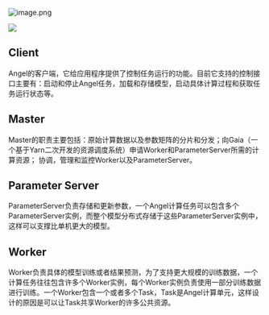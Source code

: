 ![image.png](/tdw/angel/uploads/A41A5B2D10424BCEB7DB3D22C0FBD653/image.png)

![][1]

## Client
Angel的客户端，它给应用程序提供了控制任务运行的功能。目前它支持的控制接口主要有：启动和停止Angel任务，加载和存储模型，启动具体计算过程和获取任务运行状态等。
## Master
Master的职责主要包括：原始计算数据以及参数矩阵的分片和分发；向Gaia（一个基于Yarn二次开发的资源调度系统）申请Worker和ParameterServer所需的计算资源； 协调，管理和监控Worker以及ParameterServer。
## Parameter Server
ParameterServer负责存储和更新参数，一个Angel计算任务可以包含多个ParameterServer实例，而整个模型分布式存储于这些ParameterServer实例中，这样可以支撑比单机更大的模型。
## Worker
Worker负责具体的模型训练或者结果预测，为了支持更大规模的训练数据，一个计算任务往往包含许多个Worker实例，每个Worker实例负责使用一部分训练数据进行训练。一个Worker包含一个或者多个Task，Task是Angel计算单元，这样设计的原因是可以让Task共享Worker的许多公共资源。


  [1]: ../img/Angel%E6%9E%B6%E6%9E%84.png